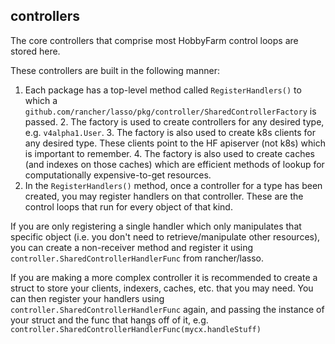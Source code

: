 ## controllers

The core controllers that comprise most HobbyFarm control loops are stored here. 

These controllers are built in the following manner:

1. Each package has a top-level method called `RegisterHandlers()` to which
a `github.com/rancher/lasso/pkg/controller/SharedControllerFactory` is passed.
   2. The factory is used to create controllers for any desired type, e.g.
   `v4alpha1.User`. 
   3. The factory is also used to create k8s clients for any desired type. These
   clients point to the HF apiserver (not k8s) which is important to remember. 
   4. The factory is also used to create caches (and indexes on those caches) which
   are efficient methods of lookup for computationally expensive-to-get resources.
5. In the `RegisterHandlers()` method, once a controller for a type has been created, 
you may register handlers on that controller. These are the control loops that run for
every object of that kind. 

If you are only registering a single handler which only manipulates that specific object
(i.e. you don't need to retrieve/manipulate other resources), you can create a non-receiver
method and register it using `controller.SharedControllerHandlerFunc` from rancher/lasso.

If you are making a more complex controller it is recommended to create a struct to store
your clients, indexers, caches, etc. that you may need. You can then register your handlers
using `controller.SharedControllerHandlerFunc` again, and passing the instance
of your struct and the func that hangs off of it, e.g. 
`controller.SharedControllerHandlerFunc(mycx.handleStuff)`

